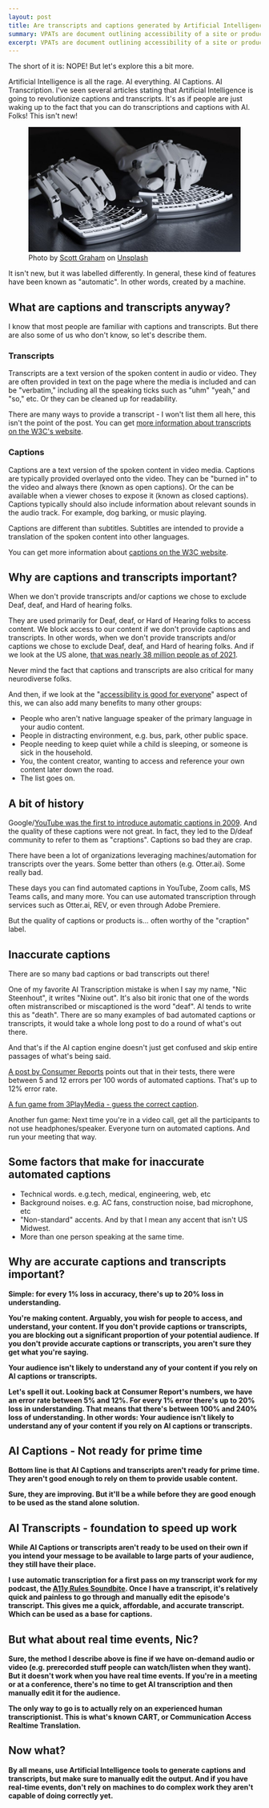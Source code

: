 ```yaml
---
layout: post
title: Are transcripts and captions generated by Artificial Intelligence ready for prime time?
summary: VPATs are document outlining accessibility of a site or product at a point in time. 
excerpt: VPATs are document outlining accessibility of a site or product at a point in time.
---
```

The short of it is: NOPE! But let's explore this a bit more.

Artificial Intelligence is all the rage. AI everything. AI Captions. AI Transcription. I've seen several articles stating that Artificial Intelligence is going to revolutionize captions and transcripts. It's as if people are just waking up to the fact that you can do transcriptions and captions with AI. Folks! This isn't new!


<figure>
    <img src="/img/robot-typing.jpg" alt="Two human-like robotic hands typing on a split keyboard.">
    <figcaption class="image-caption"><span>Photo by </span><a href="https://unsplash.com/@homajob" rel="">Scott Graham</a><span> on </span><a href="https://unsplash.com" rel="">Unsplash</a></figcaption>
    </figure>
It isn't new, but it was labelled differently. In general, these kind of features have been known as "automatic". In other words, created by a machine. 

## What are captions and transcripts anyway?

I know that most people are familiar with captions and transcripts. But there are also some of us who don't know, so let's describe them.

### Transcripts

Transcripts are a text version of the spoken content in audio or video. They are often provided in text on the page where the media is included and can be "verbatim," including all the speaking ticks such as "uhm" "yeah," and "so," etc. Or they can be cleaned up for readability.

There are many ways to provide a transcript - I won't list them all here, this isn't the point of the post. You can get [more information about transcripts on the W3C's website](https://www.w3.org/WAI/media/av/transcripts/).

### Captions

Captions are a text version of the spoken content in video media. Captions are typically provided overlayed onto the video. They can be "burned in" to the video and always there (known as open captions). Or the can be available when a viewer choses to expose it (known as closed captions). Captions typically should also include information about relevant sounds in the audio track. For example, dog barking, or music playing.

Captions are different than subtitles. Subtitles are intended to provide a translation of the spoken content into other languages.

You can get more information about [captions on the W3C website](https://www.w3.org/WAI/media/av/captions/).

## Why are captions and transcripts important?

<div class="inline-quote">When we don't provide transcripts and/or captions we chose to exclude Deaf, deaf, and Hard of hearing folks.</div>

They are used primarily for Deaf, deaf, or Hard of Hearing folks to access content. We block access to our content if we don't provide captions and transcripts. In other words, when we don't provide transcripts and/or captions we chose to exclude Deaf, deaf, and Hard of hearing folks. And if we look at the US alone, [that was nearly 38 million people as of 2021](https://www.nidcd.nih.gov/health/statistics/quick-statistics-hearing).

Never mind the fact that captions and transcripts are also critical for many neurodiverse folks.

And then, if we look at the "[accessibility is good for everyone](/accessibility-its-good-for-everyone/)" aspect of this, we can also add many benefits to many other groups:

- People who aren't native language speaker of the primary language in your audio content.
- People in distracting environment, e.g. bus, park, other public space.
- People needing to keep quiet while a child is sleeping, or someone is sick in the household.
- You, the content creator, wanting to access and reference your own content later down the road.
- The list goes on.

## A bit of history

Google/[YouTube was the first to introduce automatic captions in 2009](https://ai.googleblog.com/2009/12/automatic-captioning-in-youtube.html). And the quality of these captions were not great. In fact, they led to the D/deaf community to refer to them as "craptions". Captions so bad they are crap.

There have been a lot of organizations leveraging machines/automation for transcripts over the years. Some better than others (e.g. Otter.ai). Some really bad.

These days you can find automated captions in YouTube, Zoom calls, MS Teams calls, and many more. You can use automated transcription through services such as Otter.ai, REV, or even through Adobe Premiere.

But the quality of captions or products is... often worthy of the "craption" label.

## Inaccurate captions

There are so many bad captions or bad transcripts out there!

One of my favorite AI Transcription mistake is when I say my name, "Nic Steenhout", it writes "Nixine out". It's also bit ironic that one of the words often mistranscribed or miscaptioned is the word "deaf". AI tends to write this as "death". There are so many examples of bad automated captions or transcripts, it would take a whole long post to do a round of what's out there.

And that's if the AI caption engine doesn't just get confused and skip entire passages of what's being said.

[A post by Consumer Reports](https://www.consumerreports.org/disability-rights/auto-captions-often-fall-short-on-zoom-facebook-and-others-a9742392879/) points out that in their tests, there were between 5 and 12 errors per 100 words of automated captions. That's up to 12% error rate.

[A fun game from 3PlayMedia - guess the correct caption](https://www.3playmedia.com/learn/accessibility/quizzes/caption-fails-what-did-they-really-say/).

Another fun game: Next time you're in a video call, get all the participants to not use headphones/speaker. Everyone turn on automated captions. And run your meeting that way.

## Some factors that make for inaccurate automated captions

- Technical words. e.g.tech, medical, engineering, web, etc
- Background noises. e.g. AC fans, construction noise, bad microphone, etc
- "Non-standard" accents. And by that I mean any accent that isn't US Midwest.
- More than one person speaking at the same time.

## Why are accurate captions and transcripts important?

<strong>Simple<strong>: for every 1% loss in accuracy, there's up to 20% loss in understanding.

You're making content. Arguably, you wish for people to access, and understand, your content. If you don't provide captions or transcripts, you are blocking out a significant proportion of your potential audience. If you don't provide accurate captions or transcripts, you aren't sure they get what you're saying.

<div class="inline-quote">Your audience isn't likely to understand any of your content if you rely on AI captions or transcripts.</div>

Let's spell it out. Looking back at Consumer Report's numbers, we have an error rate between 5% and 12%. For every 1% error there's up to 20% loss in understanding. That means that there's between 100% and 240% loss of understanding. In other words: Your audience isn't likely to understand any of your content if you rely on AI captions or transcripts.

## AI Captions - Not ready for prime time

Bottom line is that AI Captions and transcripts aren't ready for prime time. They aren't good enough to rely on them to provide usable content.

Sure, they are improving. But it'll be a while before they are good enough to be used as the stand alone solution.

## AI Transcripts - foundation to speed up work

While AI Captions or transcripts aren't ready to be used on their own if you intend your message to be available to large parts of your audience, they still have their place.

I use automatic transcription for a first pass on my transcript work for my podcast, the [A11y Rules Soundbite](https://a11yrules.com). Once I have a transcript, it's relatively quick and painless to go through and manually edit the episode's transcript. This gives me a quick, affordable, and accurate transcript. Which can be used as a base for captions.

## But what about real time events, Nic?

Sure, the method I describe above is fine if we have on-demand audio or video (e.g. prerecorded stuff people can watch/listen when they want). But it doesn't work when you have real time events. If you're in a meeting or at a conference, there's no time to get AI transcription and then manually edit it for the audience.

The only way to go is to actually rely on an experienced human transcriptionist. This is what's known CART, or Communication Access Realtime Translation.

## Now what?

By all means, use Artificial Intelligence tools to generate captions and transcripts, but make sure to manually edit the output. And if you have real-time events, don't rely on machines to do complex work they aren't capable of doing correctly yet.

